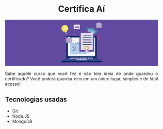 <h1 align="center"> Certifica Aí </h1>

![Certifica Aí](./images/certificai.jpg)

<p align="justify"> Sabe aquele curso que você fez e não tem ideia de onde guardou o certificado? Você poderá guardar eles em um único lugar, simples e de fácil acesso! </p>


## Tecnologias usadas

* Git
* Node.JS
* MongoDB

